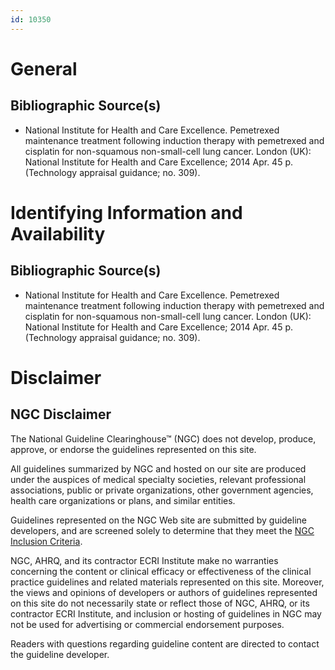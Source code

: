 ```yaml
---
id: 10350
---
```


# General

## Bibliographic Source(s)

- National Institute for Health and Care Excellence. Pemetrexed maintenance treatment following induction therapy with pemetrexed and cisplatin for non-squamous non-small-cell lung cancer. London (UK): National Institute for Health and Care Excellence; 2014 Apr. 45 p. (Technology appraisal guidance; no. 309).

# Identifying Information and Availability

## Bibliographic Source(s)

- National Institute for Health and Care Excellence. Pemetrexed maintenance treatment following induction therapy with pemetrexed and cisplatin for non-squamous non-small-cell lung cancer. London (UK): National Institute for Health and Care Excellence; 2014 Apr. 45 p. (Technology appraisal guidance; no. 309).

# Disclaimer

## NGC Disclaimer

The National Guideline Clearinghouse™ (NGC) does not develop, produce, approve, or endorse the guidelines represented on this site.

All guidelines summarized by NGC and hosted on our site are produced under the auspices of medical specialty societies, relevant professional associations, public or private organizations, other government agencies, health care organizations or plans, and similar entities.

Guidelines represented on the NGC Web site are submitted by guideline developers, and are screened solely to determine that they meet the [NGC Inclusion Criteria](/help-and-about/summaries/inclusion-criteria).

NGC, AHRQ, and its contractor ECRI Institute make no warranties concerning the content or clinical efficacy or effectiveness of the clinical practice guidelines and related materials represented on this site. Moreover, the views and opinions of developers or authors of guidelines represented on this site do not necessarily state or reflect those of NGC, AHRQ, or its contractor ECRI Institute, and inclusion or hosting of guidelines in NGC may not be used for advertising or commercial endorsement purposes.

Readers with questions regarding guideline content are directed to contact the guideline developer.

